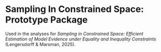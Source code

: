 # Sampling In Constrained Space: Prototype Package

Used in the analyses for *Sampling in Constrained Space: Efficient Estimation of Model Evidence under Equality and Inequality Constraints* (Lengersdorff & Marsman, 2025).
